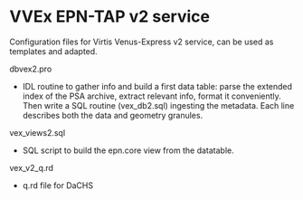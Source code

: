 # VVEx EPN-TAP v2 service

Configuration files for Virtis Venus-Express v2 service, can be used as templates and adapted.


dbvex2.pro
- IDL routine to gather info and build a first data table: parse the extended index of the PSA archive, extract relevant info, format it conveniently. Then write a SQL routine (vex_db2.sql) ingesting the metadata. Each line describes both the data and geometry granules.
    

vex_views2.sql

   - SQL script to build the epn.core view from the datatable.  

vex_v2_q.rd

   - q.rd file for DaCHS





